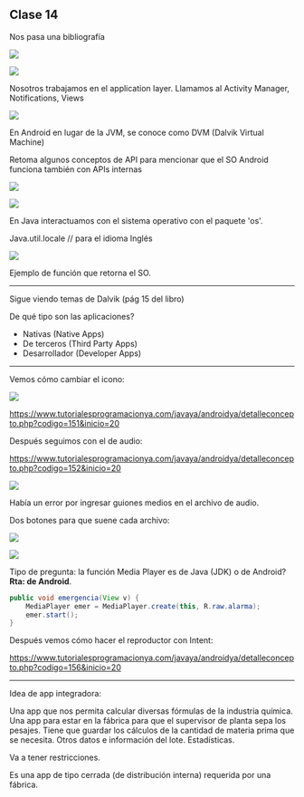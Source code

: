 ## Clase 14

Nos pasa una bibliografía

![](./211-assets/ppt-74-moviles.png)

![](./211-assets/ppt-75-moviles.png)

Nosotros trabajamos en el application layer. Llamamos al Activity Manager, Notifications, Views

![](./211-assets/ppt-76-moviles.png)

En Android en lugar de la JVM, se conoce como DVM (Dalvik Virtual Machine)

Retoma algunos conceptos de API para mencionar que el SO Android funciona también con APIs internas

![](./211-assets/ppt-77-moviles.png)

![](./211-assets/ppt-78-moviles.png)

En Java interactuamos con el sistema operativo con el paquete 'os'.

Java.util.locale // para el idioma Inglés

![](./211-assets/ppt-79-moviles.png)

Ejemplo de función que retorna el SO.

---
Sigue viendo temas de Dalvik (pág 15 del libro)

De qué tipo son las aplicaciones?

- Nativas (Native Apps)
- De terceros (Third Party Apps)
- Desarrollador (Developer Apps)

---
Vemos cómo cambiar el icono:

![](./211-assets/ppt-80-moviles.png)

https://www.tutorialesprogramacionya.com/javaya/androidya/detalleconcepto.php?codigo=151&inicio=20

Después seguimos con el de audio:

https://www.tutorialesprogramacionya.com/javaya/androidya/detalleconcepto.php?codigo=152&inicio=20

![](./211-assets/ppt-81-moviles.png)

Había un error por ingresar guiones medios en el archivo de audio.

Dos botones para que suene cada archivo:

![](./211-assets/ppt-82-moviles.png)

![](./211-assets/ppt-83-moviles.png)

Tipo de pregunta: la función Media Player es de Java (JDK) o de Android? **Rta: de Android**.

```java
public void emergencia(View v) {
    MediaPlayer emer = MediaPlayer.create(this, R.raw.alarma);
    emer.start();
}
```

Después vemos cómo hacer el reproductor con Intent:

https://www.tutorialesprogramacionya.com/javaya/androidya/detalleconcepto.php?codigo=156&inicio=20

---

Idea de app integradora:

Una app que nos permita calcular diversas fórmulas de la industria química. Una app para estar en la fábrica para que el supervisor de planta sepa los pesajes. Tiene que guardar los cálculos de la cantidad de materia prima que se necesita. Otros datos e información del lote. Estadísticas.

Va a tener restricciones.

Es una app de tipo cerrada (de distribución interna) requerida por una fábrica.




